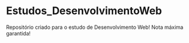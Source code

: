 # Estudos_DesenvolvimentoWeb
Repositório criado para o estudo de Desenvolvimento Web! Nota máxima garantida!
